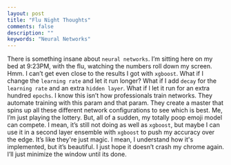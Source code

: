 ```yaml
---
layout: post
title: "Flu Night Thoughts"
comments: false
description: ""
keywords: "Neural Networks"
---
```


There is something insane about `neural networks`. I’m sitting here on my bed at 9:23PM, with the flu, watching the numbers roll down my screen. Hmm. I can’t get even close to the results I got with `xgboost`. What if I change the `learning rate` and let it run longer? What if I add `decay` for the `learning rate` and an extra `hidden layer`. What if I let it run for an extra hundred `epochs`.  I know this isn’t how professionals train networks. They automate training with this param and that param. They create a master that spins up all these different network configurations to see which is best. Me, I’m just playing the lottery. But, all of a sudden, my totally poop emoji model can compete. I mean, it’s still not doing as well as `xgboost`, but maybe I can use it in a second layer ensemble with `xgboost` to push my accuracy over the edge. It’s like they're just magic. I mean, I understand how it's implemented, but it’s beautiful. I just hope it doesn’t crash my chrome again. I’ll just minimize the window until its done.